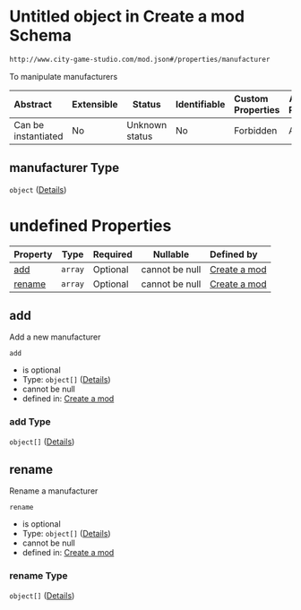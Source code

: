 # Untitled object in Create a mod Schema

```txt
http://www.city-game-studio.com/mod.json#/properties/manufacturer
```

To manipulate manufacturers


| Abstract            | Extensible | Status         | Identifiable | Custom Properties | Additional Properties | Access Restrictions | Defined In                                                                 |
| :------------------ | ---------- | -------------- | ------------ | :---------------- | --------------------- | ------------------- | -------------------------------------------------------------------------- |
| Can be instantiated | No         | Unknown status | No           | Forbidden         | Allowed               | none                | [generic.schema.json\*](../out/generic.schema.json "open original schema") |

## manufacturer Type

`object` ([Details](generic-properties-manufacturer.md))

# undefined Properties

| Property          | Type    | Required | Nullable       | Defined by                                                                                                                                                      |
| :---------------- | ------- | -------- | -------------- | :-------------------------------------------------------------------------------------------------------------------------------------------------------------- |
| [add](#add)       | `array` | Optional | cannot be null | [Create a mod](generic-properties-manufacturer-properties-add.md "http&#x3A;//www.city-game-studio.com/mod.json#/properties/manufacturer/properties/add")       |
| [rename](#rename) | `array` | Optional | cannot be null | [Create a mod](generic-properties-manufacturer-properties-rename.md "http&#x3A;//www.city-game-studio.com/mod.json#/properties/manufacturer/properties/rename") |

## add

Add a new manufacturer


`add`

-   is optional
-   Type: `object[]` ([Details](generic-properties-manufacturer-properties-add-items.md))
-   cannot be null
-   defined in: [Create a mod](generic-properties-manufacturer-properties-add.md "http&#x3A;//www.city-game-studio.com/mod.json#/properties/manufacturer/properties/add")

### add Type

`object[]` ([Details](generic-properties-manufacturer-properties-add-items.md))

## rename

Rename a manufacturer


`rename`

-   is optional
-   Type: `object[]` ([Details](generic-properties-manufacturer-properties-rename-items.md))
-   cannot be null
-   defined in: [Create a mod](generic-properties-manufacturer-properties-rename.md "http&#x3A;//www.city-game-studio.com/mod.json#/properties/manufacturer/properties/rename")

### rename Type

`object[]` ([Details](generic-properties-manufacturer-properties-rename-items.md))
